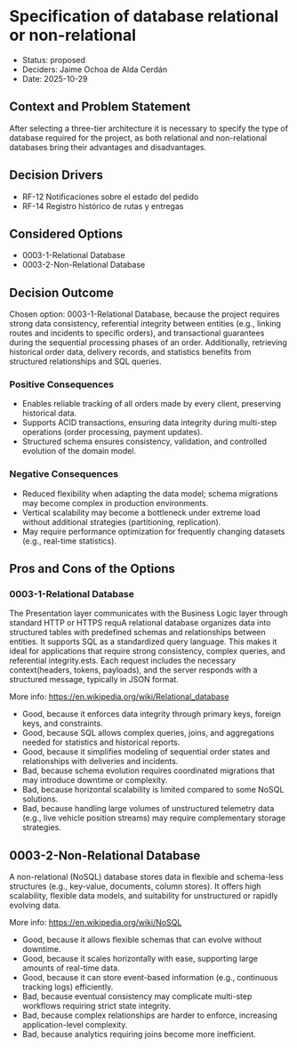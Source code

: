 # Specification of database relational or non-relational

* Status: proposed
* Deciders: Jaime Ochoa de Alda Cerdán
* Date: 2025-10-29

## Context and Problem Statement

After selecting a three-tier architecture it is necessary to specify the type of database required for the project, as both relational and non-relational databases bring their advantages and disadvantages.

## Decision Drivers

* RF-12 Notificaciones sobre el estado del pedido
* RF-14 Registro histórico de rutas y entregas

## Considered Options

* 0003-1-Relational Database
* 0003-2-Non-Relational Database

## Decision Outcome

Chosen option: 0003-1-Relational Database, because the project requires strong data consistency, referential integrity between entities (e.g., linking routes and incidents to specific orders), and transactional guarantees during the sequential processing phases of an order. Additionally, retrieving historical order data, delivery records, and statistics benefits from structured relationships and SQL queries.

### Positive Consequences

* Enables reliable tracking of all orders made by every client, preserving historical data.
* Supports ACID transactions, ensuring data integrity during multi-step operations (order processing, payment updates).
* Structured schema ensures consistency, validation, and controlled evolution of the domain model.


### Negative Consequences

* Reduced flexibility when adapting the data model; schema migrations may become complex in production environments.
* Vertical scalability may become a bottleneck under extreme load without additional strategies (partitioning, replication).
* May require performance optimization for frequently changing datasets (e.g., real-time statistics).

## Pros and Cons of the Options

### 0003-1-Relational Database

The Presentation layer communicates with the Business Logic layer through standard HTTP or HTTPS requA relational database organizes data into structured tables with predefined schemas and relationships between entities. It supports SQL as a standardized query language. This makes it ideal for applications that require strong consistency, complex queries, and referential integrity.ests. Each request includes the necessary context(headers, tokens, payloads), and the server responds with a structured message, typically in JSON format.

More info: https://en.wikipedia.org/wiki/Relational_database

* Good, because it enforces data integrity through primary keys, foreign keys, and constraints.
* Good, because SQL allows complex queries, joins, and aggregations needed for statistics and historical reports.
* Good, because it simplifies modeling of sequential order states and relationships with deliveries and incidents.
* Bad, because schema evolution requires coordinated migrations that may introduce downtime or complexity.
* Bad, because horizontal scalability is limited compared to some NoSQL solutions.
* Bad, because handling large volumes of unstructured telemetry data (e.g., live vehicle position streams) may require complementary storage strategies.

## 0003-2-Non-Relational Database

A non-relational (NoSQL) database stores data in flexible and schema-less structures (e.g., key-value, documents, column stores). It offers high scalability, flexible data models, and suitability for unstructured or rapidly evolving data.

More info: https://en.wikipedia.org/wiki/NoSQL

* Good, because it allows flexible schemas that can evolve without downtime.
* Good, because it scales horizontally with ease, supporting large amounts of real-time data.
* Good, because it can store event-based information (e.g., continuous tracking logs) efficiently.
* Bad, because eventual consistency may complicate multi-step workflows requiring strict state integrity.
* Bad, because complex relationships are harder to enforce, increasing application-level complexity.
* Bad, because analytics requiring joins become more inefficient.
